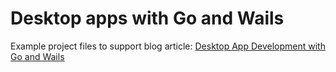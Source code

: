 # Desktop apps with Go and Wails

Example project files to support blog article: [Desktop App Development with Go and Wails](https://www.colintester.com/2023/desktop-app-development-with-go-and-wails)


